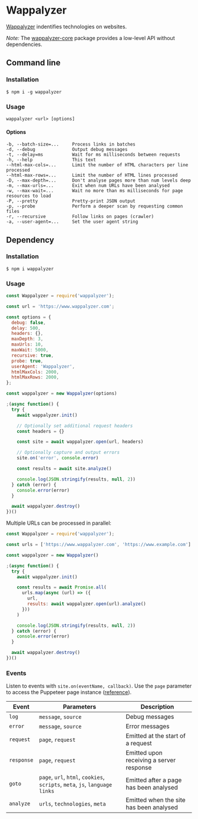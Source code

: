 # Wappalyzer

[Wappalyzer](https://www.wappalyzer.com/) indentifies technologies on websites. 

*Note:* The [wappalyzer-core](https://www.npmjs.com/package/wappalyzer-core) package provides a low-level API without dependencies.

## Command line

### Installation

```shell
$ npm i -g wappalyzer
```

### Usage

```
wappalyzer <url> [options]
```

#### Options

```
-b, --batch-size=...     Process links in batches
-d, --debug              Output debug messages
-t, --delay=ms           Wait for ms milliseconds between requests
-h, --help               This text
--html-max-cols=...      Limit the number of HTML characters per line processed
--html-max-rows=...      Limit the number of HTML lines processed
-D, --max-depth=...      Don't analyse pages more than num levels deep
-m, --max-urls=...       Exit when num URLs have been analysed
-w, --max-wait=...       Wait no more than ms milliseconds for page resources to load
-P, --pretty             Pretty-print JSON output
-p, --probe              Perform a deeper scan by requesting common files
-r, --recursive          Follow links on pages (crawler)
-a, --user-agent=...     Set the user agent string
```


## Dependency

### Installation

```shell
$ npm i wappalyzer
```

### Usage

```javascript
const Wappalyzer = require('wappalyzer');

const url = 'https://www.wappalyzer.com';

const options = {
  debug: false,
  delay: 500,
  headers: {},
  maxDepth: 3,
  maxUrls: 10,
  maxWait: 5000,
  recursive: true,
  probe: true,
  userAgent: 'Wappalyzer',
  htmlMaxCols: 2000,
  htmlMaxRows: 2000,
};

const wappalyzer = new Wappalyzer(options)

;(async function() {
  try {
    await wappalyzer.init()

    // Optionally set additional request headers
    const headers = {}

    const site = await wappalyzer.open(url, headers)

    // Optionally capture and output errors
    site.on('error', console.error)

    const results = await site.analyze()

    console.log(JSON.stringify(results, null, 2))
  } catch (error) {
    console.error(error)
  }

  await wappalyzer.destroy()
})()
```

Multiple URLs can be processed in parallel:

```javascript
const Wappalyzer = require('wappalyzer');

const urls = ['https://www.wappalyzer.com', 'https://www.example.com']

const wappalyzer = new Wappalyzer()

;(async function() {
  try {
    await wappalyzer.init()

    const results = await Promise.all(
      urls.map(async (url) => ({
        url,
        results: await wappalyzer.open(url).analyze()
      }))
    )

    console.log(JSON.stringify(results, null, 2))
  } catch (error) {
    console.error(error)
  }

  await wappalyzer.destroy()
})()
```

### Events

Listen to events with `site.on(eventName, callback)`. Use the `page` parameter to access the Puppeteer page instance ([reference](https://github.com/puppeteer/puppeteer/blob/main/docs/api.md#class-page)).

| Event       | Parameters                     | Description                              |
|-------------|--------------------------------|------------------------------------------|
| `log`       | `message`, `source`            | Debug messages                           |
| `error`     | `message`, `source`            | Error messages                           |
| `request`   | `page`, `request`              | Emitted at the start of a request        |
| `response`  | `page`, `request`              | Emitted upon receiving a server response |
| `goto`      | `page`, `url`, `html`, `cookies`, `scripts`, `meta`, `js`, `language` `links` | Emitted after a page has been analysed |
| `analyze`   | `urls`, `technologies`, `meta` | Emitted when the site has been analysed |
